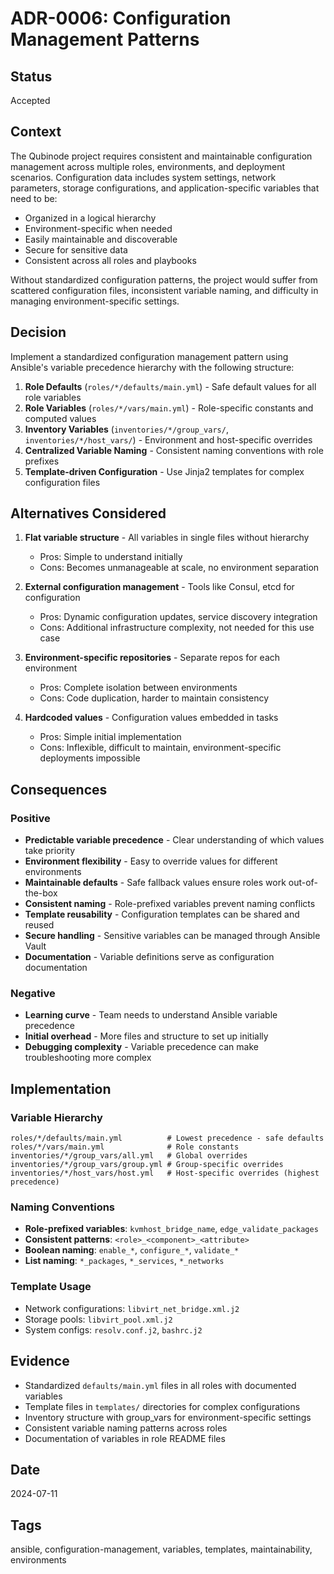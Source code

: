 # ADR-0006: Configuration Management Patterns

## Status
Accepted

## Context
The Qubinode project requires consistent and maintainable configuration management across multiple roles, environments, and deployment scenarios. Configuration data includes system settings, network parameters, storage configurations, and application-specific variables that need to be:

- Organized in a logical hierarchy
- Environment-specific when needed
- Easily maintainable and discoverable
- Secure for sensitive data
- Consistent across all roles and playbooks

Without standardized configuration patterns, the project would suffer from scattered configuration files, inconsistent variable naming, and difficulty in managing environment-specific settings.

## Decision
Implement a standardized configuration management pattern using Ansible's variable precedence hierarchy with the following structure:

1. **Role Defaults** (`roles/*/defaults/main.yml`) - Safe default values for all role variables
2. **Role Variables** (`roles/*/vars/main.yml`) - Role-specific constants and computed values
3. **Inventory Variables** (`inventories/*/group_vars/`, `inventories/*/host_vars/`) - Environment and host-specific overrides
4. **Centralized Variable Naming** - Consistent naming conventions with role prefixes
5. **Template-driven Configuration** - Use Jinja2 templates for complex configuration files

## Alternatives Considered
1. **Flat variable structure** - All variables in single files without hierarchy
   - Pros: Simple to understand initially
   - Cons: Becomes unmanageable at scale, no environment separation

2. **External configuration management** - Tools like Consul, etcd for configuration
   - Pros: Dynamic configuration updates, service discovery integration
   - Cons: Additional infrastructure complexity, not needed for this use case

3. **Environment-specific repositories** - Separate repos for each environment
   - Pros: Complete isolation between environments
   - Cons: Code duplication, harder to maintain consistency

4. **Hardcoded values** - Configuration values embedded in tasks
   - Pros: Simple initial implementation
   - Cons: Inflexible, difficult to maintain, environment-specific deployments impossible

## Consequences

### Positive
- **Predictable variable precedence** - Clear understanding of which values take priority
- **Environment flexibility** - Easy to override values for different environments
- **Maintainable defaults** - Safe fallback values ensure roles work out-of-the-box
- **Consistent naming** - Role-prefixed variables prevent naming conflicts
- **Template reusability** - Configuration templates can be shared and reused
- **Secure handling** - Sensitive variables can be managed through Ansible Vault
- **Documentation** - Variable definitions serve as configuration documentation

### Negative
- **Learning curve** - Team needs to understand Ansible variable precedence
- **Initial overhead** - More files and structure to set up initially
- **Debugging complexity** - Variable precedence can make troubleshooting more complex

## Implementation

### Variable Hierarchy
```
roles/*/defaults/main.yml          # Lowest precedence - safe defaults
roles/*/vars/main.yml              # Role constants
inventories/*/group_vars/all.yml   # Global overrides
inventories/*/group_vars/group.yml # Group-specific overrides
inventories/*/host_vars/host.yml   # Host-specific overrides (highest precedence)
```

### Naming Conventions
- **Role-prefixed variables**: `kvmhost_bridge_name`, `edge_validate_packages`
- **Consistent patterns**: `<role>_<component>_<attribute>`
- **Boolean naming**: `enable_*`, `configure_*`, `validate_*`
- **List naming**: `*_packages`, `*_services`, `*_networks`

### Template Usage
- Network configurations: `libvirt_net_bridge.xml.j2`
- Storage pools: `libvirt_pool.xml.j2`
- System configs: `resolv.conf.j2`, `bashrc.j2`

## Evidence
- Standardized `defaults/main.yml` files in all roles with documented variables
- Template files in `templates/` directories for complex configurations
- Inventory structure with group_vars for environment-specific settings
- Consistent variable naming patterns across roles
- Documentation of variables in role README files

## Date
2024-07-11

## Tags
ansible, configuration-management, variables, templates, maintainability, environments
